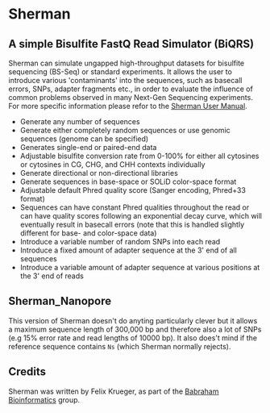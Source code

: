 # Sherman
## A simple Bisulfite FastQ Read Simulator (BiQRS)


Sherman can simulate ungapped high-throughput datasets for bisulfite sequencing (BS-Seq) or standard experiments. It allows the user to introduce various 'contaminants' into the sequences, such as basecall errors, SNPs, adapter fragments etc., in order to evaluate the influence of common problems observed in many Next-Gen Sequencing experiments. For more specific information please refor to the [Sherman User Manual](Sherman_User_Manual.md).

- Generate any number of sequences
- Generate either completely random sequences or use genomic sequences (genome can be specified)
- Generates single-end or paired-end data
- Adjustable bisulfite conversion rate from 0-100% for either all cytosines or cytosines in CG, CHG, and CHH contexts individually
- Generate directional or non-directional libraries
- Generate sequences in base-space or SOLiD color-space format
- Adjustable default Phred quality score (Sanger encoding, Phred+33 format)
- Sequences can have constant Phred qualities throughout the read or can have quality scores following an exponential decay curve, which will eventually result in basecall errors (note that this is handled slightly different for base- and color-space data)
- Introduce a variable number of random SNPs into each read
- Introduce a fixed amount of adapter sequence at the 3' end of all sequences
- Introduce a variable amount of adapter sequence at various positions at the 3' end of reads

## Sherman_Nanopore

This version of Sherman doesn't do anyting particularly clever but it allows a maximum sequence length of 300,000 bp and therefore also a lot of SNPs (e.g 15% error rate and read lengths of 10000 bp). It also does't mind if the reference sequence contains `Ns` (which Sherman normally rejects). 

## Credits

Sherman was written by Felix Krueger, as part of the [Babraham Bioinformatics](https://www.bioinformatics.babraham.ac.uk/projects/sherman/) group.
